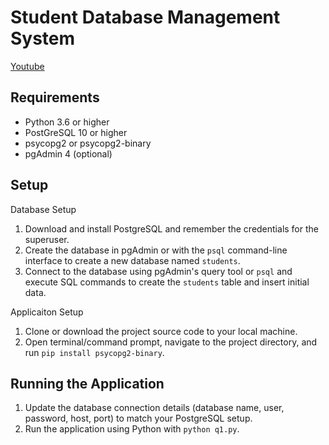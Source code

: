 # Student Database Management System

[Youtube](https://youtu.be/w3Cn0mxjiII)

## Requirements

- Python 3.6 or higher
- PostGreSQL 10 or higher
- psycopg2 or psycopg2-binary
- pgAdmin 4 (optional)

## Setup

Database Setup

1. Download and install PostgreSQL and remember the credentials for the superuser.
2. Create the database in pgAdmin or with the `psql` command-line interface to create a new database named `students`.
3. Connect to the database using pgAdmin's query tool or `psql` and execute SQL commands to create the `students` table and insert initial data.

Applicaiton Setup

1. Clone or download the project source code to your local machine.
2. Open terminal/command prompt, navigate to the project directory, and run `pip install psycopg2-binary`.

## Running the Application

1. Update the database connection details (database name, user, password, host, port) to match your PostgreSQL setup.
2. Run the application using Python with `python q1.py`.